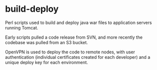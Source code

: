 # build-deploy

Perl scripts used to build and deploy java war files to application servers running Tomcat.
<p>Early scripts pulled a code release from SVN, and more recently the codebase was pulled from an S3 bucket.
<p>OpenVPN is used to deploy the code to remote nodes, with user authentication (individual certificates created for each developer) and a unique deploy key for each environment.
